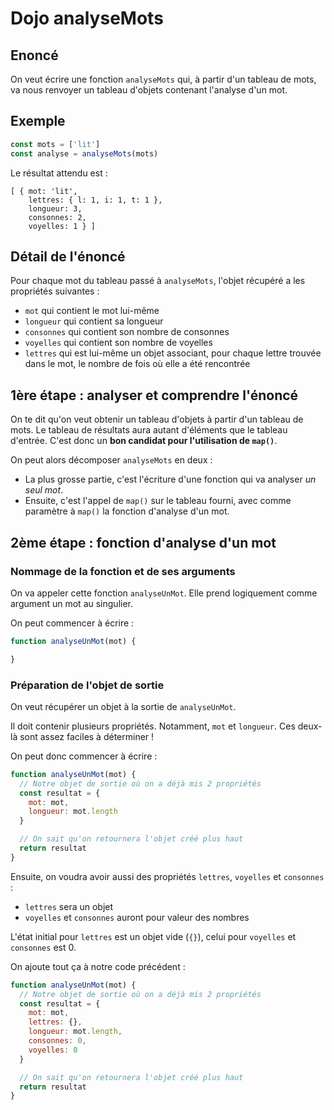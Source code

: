 # Dojo analyseMots

## Enoncé

On veut écrire une fonction `analyseMots` qui, à partir d'un tableau de mots, va nous renvoyer un tableau d'objets contenant l'analyse d'un mot.

## Exemple

```javascript
const mots = ['lit']
const analyse = analyseMots(mots)
```

Le résultat attendu est :

    [ { mot: 'lit',
        lettres: { l: 1, i: 1, t: 1 },
        longueur: 3,
        consonnes: 2,
        voyelles: 1 } ]

## Détail de l'énoncé

Pour chaque mot du tableau passé à `analyseMots`, l'objet récupéré a les propriétés suivantes :
* `mot` qui contient le mot lui-même
* `longueur` qui contient sa longueur
* `consonnes` qui contient son nombre de consonnes
* `voyelles` qui contient son nombre de voyelles
* `lettres` qui est lui-même un objet associant, pour chaque lettre trouvée dans le mot, le nombre de fois où elle a été rencontrée

## 1ère étape : analyser et comprendre l'énoncé

On te dit qu'on veut obtenir un tableau d'objets à partir d'un tableau de mots.
Le tableau de résultats aura autant d'éléments que le tableau d'entrée.
C'est donc un **bon candidat pour l'utilisation de `map()`**.

On peut alors décomposer `analyseMots` en deux :
* La plus grosse partie, c'est l'écriture d'une fonction qui va analyser *un seul mot*.
* Ensuite, c'est l'appel de `map()` sur le tableau fourni, avec comme paramètre à `map()` la fonction d'analyse d'un mot.

## 2ème étape : fonction d'analyse d'un mot

### Nommage de la fonction et de ses arguments

On va appeler cette fonction `analyseUnMot`. Elle prend logiquement comme argument un mot au singulier.

On peut commencer à écrire :

```javascript
function analyseUnMot(mot) {

}
```

### Préparation de l'objet de sortie

On veut récupérer un objet à la sortie de `analyseUnMot`.

Il doit contenir plusieurs propriétés. Notamment, `mot` et `longueur`.
Ces deux-là sont assez faciles à déterminer !

On peut donc commencer à écrire :

```javascript
function analyseUnMot(mot) {
  // Notre objet de sortie où on a déjà mis 2 propriétés
  const resultat = {
    mot: mot,
    longueur: mot.length
  }

  // On sait qu'on retournera l'objet créé plus haut
  return resultat
}
```

Ensuite, on voudra avoir aussi des propriétés `lettres`, `voyelles` et `consonnes` :
* `lettres` sera un objet
* `voyelles` et `consonnes` auront pour valeur des nombres

L'état initial pour `lettres` est un objet vide (`{}`), celui pour `voyelles` et `consonnes` est 0.

On ajoute tout ça à notre code précédent :
```javascript
function analyseUnMot(mot) {
  // Notre objet de sortie où on a déjà mis 2 propriétés
  const resultat = {
    mot: mot,
    lettres: {},
    longueur: mot.length,
    consonnes: 0,
    voyelles: 0
  }

  // On sait qu'on retournera l'objet créé plus haut
  return resultat
}
```